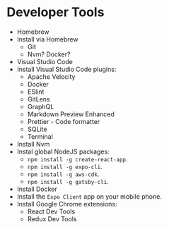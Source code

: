 # Developer Tools
- Homebrew
- Install via Homebrew
    - Git
    - Nvm? Docker?
- Visual Studio Code
- Install Visual Studio Code plugins:
    - Apache Velocity
    - Docker
    - ESlint
    - GitLens
    - GraphQL
    - Markdown Preview Enhanced
    - Prettier - Code formatter
    - SQLite
    - Terminal
- Install Nvm
- Instal global NodeJS packages:
    - `npm install -g create-react-app`.
    - `npm install -g expo-cli`.
    - `npm install -g aws-cdk`.
    - `npm install -g gatsby-cli`.
- Install Docker
- Install the `Expo Client` app on your mobile phone.
- Install Google Chrome extensions:
    - React Dev Tools
    - Redux Dev Tools
